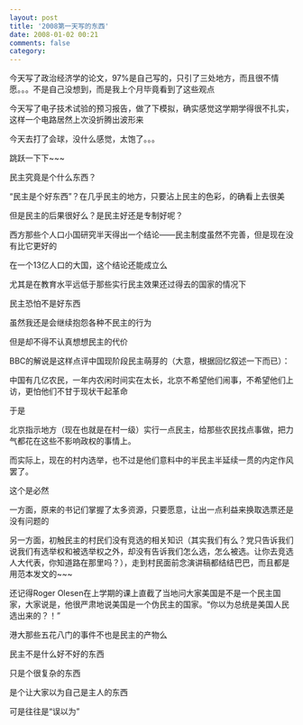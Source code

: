 ```yaml
---
layout: post
title: '2008第一天写的东西'
date: 2008-01-02 00:21
comments: false
category: 
---
```

    

今天写了政治经济学的论文，97%是自己写的，只引了三处地方，而且很不情愿。。。不是自己没想到，而是我上个月毕竟看到了这些观点

今天写了电子技术试验的预习报告，做了下模拟，确实感觉这学期学得很不扎实，这样一个电路居然上次没折腾出波形来

今天去打了会球，没什么感觉，太饱了。。。

跳跃一下下~~~

民主究竟是个什么东西？

“民主是个好东西”？在几乎民主的地方，只要沾上民主的色彩，的确看上去很美

但是民主的后果很好么？是民主好还是专制好呢？

西方那些个人口小国研究半天得出一个结论——民主制度虽然不完善，但是现在没有比它更好的

在一个13亿人口的大国，这个结论还能成立么

尤其是在教育水平远低于那些实行民主效果还过得去的国家的情况下

民主恐怕不是好东西

虽然我还是会继续抱怨各种不民主的行为

但是却不得不认真想想民主的代价

BBC的解说是这样点评中国现阶段民主萌芽的（大意，根据回忆叙述一下而已）：

中国有几亿农民，一年内农闲时间实在太长，北京不希望他们闹事，不希望他们上访，更怕他们不甘于现状干起革命

于是

北京指示地方（现在也就是在村一级）实行一点民主，给那些农民找点事做，把力气都花在这些不影响政权的事情上。

而实际上，现在的村内选举，也不过是他们意料中的半民主半延续一贯的内定作风罢了。

这个是必然

一方面，原来的书记们掌握了太多资源，只要愿意，让出一点利益来换取选票还是没有问题的

另一方面，初触民主的村民们没有竞选的相关知识（其实我们有么？党只告诉我们说我们有选举权和被选举权之外，却没有告诉我们怎么选，怎么被选。让你去竞选人大代表，你知道路在那里吗？），走到村民面前念演讲稿都结结巴巴，而且都是用范本发文的~~~

还记得Roger Olesen在上学期的课上直截了当地问大家美国是不是一个民主国家，大家说是，他很严肃地说美国是一个伪民主的国家。“你以为总统是美国人民选出来的？！”

港大那些五花八门的事件不也是民主的产物么

民主不是什么好不好的东西

只是个很复杂的东西

是个让大家以为自己是主人的东西

可是往往是“误以为”
